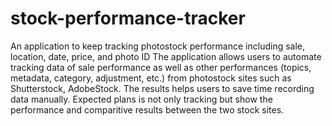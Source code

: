 # stock-performance-tracker
An application to keep tracking photostock performance including sale, location, date, price, and photo ID
The application allows users to automate tracking data of sale performance as well as other performances (topics, metadata, category, adjustment, etc.) from photostock sites such as Shutterstock, AdobeStock. The results helps users to save time recording data manually. Expected plans is not only tracking but show the performance and comparitive results between the two stock sites. 

